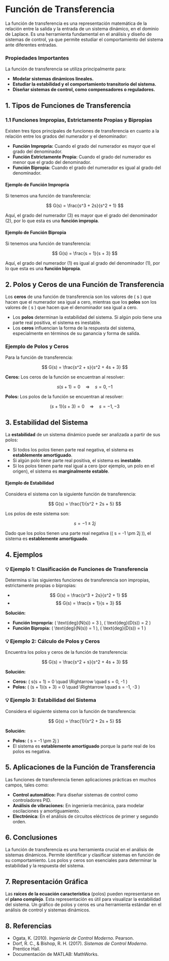 # Función de Transferencia

La función de transferencia es una representación matemática de la relación entre la salida y la entrada de un sistema dinámico, en el dominio de Laplace. Es una herramienta fundamental en el análisis y diseño de sistemas de control, ya que permite estudiar el comportamiento del sistema ante diferentes entradas. 

### Propiedades Importantes

La función de transferencia se utiliza principalmente para:

- **Modelar sistemas dinámicos lineales.**
- **Estudiar la estabilidad y el comportamiento transitorio del sistema.**
- **Diseñar sistemas de control, como compensadores o reguladores.**

## 1. Tipos de Funciones de Transferencia

### 1.1 Funciones Impropias, Estrictamente Propias y Bipropias

Existen tres tipos principales de funciones de transferencia en cuanto a la relación entre los grados del numerador y el denominador:

- **Función Impropria:** Cuando el grado del numerador es mayor que el grado del denominador.
- **Función Estrictamente Propia:** Cuando el grado del numerador es menor que el grado del denominador.
- **Función Bipropia:** Cuando el grado del numerador es igual al grado del denominador.

#### Ejemplo de Función Impropria
Si tenemos una función de transferencia:

$$
G(s) = \frac{s^3 + 2s}{s^2 + 1}
$$

Aquí, el grado del numerador (3) es mayor que el grado del denominador (2), por lo que esta es una **función impropia**.

#### Ejemplo de Función Bipropia
Si tenemos una función de transferencia:

$$
G(s) = \frac{s + 1}{s + 3}
$$

Aquí, el grado del numerador (1) es igual al grado del denominador (1), por lo que esta es una **función bipropia**.

## 2. Polos y Ceros de una Función de Transferencia

Los **ceros** de una función de transferencia son los valores de \( s \) que hacen que el numerador sea igual a cero, mientras que los **polos** son los valores de \( s \) que hacen que el denominador sea igual a cero.

- Los **polos** determinan la estabilidad del sistema. Si algún polo tiene una parte real positiva, el sistema es inestable.
- Los **ceros** influencian la forma de la respuesta del sistema, especialmente en términos de su ganancia y forma de salida.

### Ejemplo de Polos y Ceros

Para la función de transferencia:

$$
G(s) = \frac{s^2 + s}{s^2 + 4s + 3}
$$

**Ceros:** Los ceros de la función se encuentran al resolver:

$$
s(s + 1) = 0 \quad \Rightarrow \quad s = 0, -1
$$

**Polos:** Los polos de la función se encuentran al resolver:

$$
(s + 1)(s + 3) = 0 \quad \Rightarrow \quad s = -1, -3
$$

## 3. Estabilidad del Sistema

La **estabilidad** de un sistema dinámico puede ser analizada a partir de sus polos:

- Si todos los polos tienen parte real negativa, el sistema es **establemente amortiguado**.
- Si algún polo tiene parte real positiva, el sistema es **inestable**.
- Si los polos tienen parte real igual a cero (por ejemplo, un polo en el origen), el sistema es **marginalmente estable**.

#### Ejemplo de Estabilidad

Considera el sistema con la siguiente función de transferencia:

$$
G(s) = \frac{1}{s^2 + 2s + 5}
$$

Los polos de este sistema son:

$$
s = -1 \pm 2j
$$

Dado que los polos tienen una parte real negativa (\( s = -1 \pm 2j \)), el sistema es **establemente amortiguado**.

## 4. Ejemplos

### 💡 Ejemplo 1: Clasificación de Funciones de Transferencia

Determina si las siguientes funciones de transferencia son impropias, estrictamente propias o bipropias:

- $$ G(s) = \frac{s^3 + 2s}{s^2 + 1} $$  
- $$ G(s) = \frac{s + 1}{s + 3} $$

**Solución:**

- **Función Impropria:** \( \text{deg}(N(s)) = 3 \), \( \text{deg}(D(s)) = 2 \)
- **Función Bipropia:** \( \text{deg}(N(s)) = 1 \), \( \text{deg}(D(s)) = 1 \)

### 💡 Ejemplo 2: Cálculo de Polos y Ceros

Encuentra los polos y ceros de la función de transferencia:

$$
G(s) = \frac{s^2 + s}{s^2 + 4s + 3}
$$

**Solución:**

- **Ceros:** \( s(s + 1) = 0 \quad \Rightarrow \quad s = 0, -1 \)
- **Polos:** \( (s + 1)(s + 3) = 0 \quad \Rightarrow \quad s = -1, -3 \)

### 💡 Ejemplo 3: Estabilidad del Sistema

Considera el siguiente sistema con la función de transferencia:

$$
G(s) = \frac{1}{s^2 + 2s + 5}
$$

**Solución:**

- **Polos:** \( s = -1 \pm 2j \)
- El sistema es **establemente amortiguado** porque la parte real de los polos es negativa.

## 5. Aplicaciones de la Función de Transferencia

Las funciones de transferencia tienen aplicaciones prácticas en muchos campos, tales como:

- **Control automático:** Para diseñar sistemas de control como controladores PID.
- **Análisis de vibraciones:** En ingeniería mecánica, para modelar oscilaciones y amortiguamiento.
- **Electrónica:** En el análisis de circuitos eléctricos de primer y segundo orden.

## 6. Conclusiones

La función de transferencia es una herramienta crucial en el análisis de sistemas dinámicos. Permite identificar y clasificar sistemas en función de su comportamiento. Los polos y ceros son esenciales para determinar la estabilidad y la respuesta del sistema.

## 7. Representación Gráfica

Las **raíces de la ecuación característica** (polos) pueden representarse en el **plano complejo**. Esta representación es útil para visualizar la estabilidad del sistema. Un gráfico de polos y ceros es una herramienta estándar en el análisis de control y sistemas dinámicos.

## 8. Referencias

- Ogata, K. (2010). *Ingeniería de Control Moderno*. Pearson.
- Dorf, R. C., & Bishop, R. H. (2017). *Sistemas de Control Moderno*. Prentice Hall.
- Documentación de MATLAB: MathWorks.
